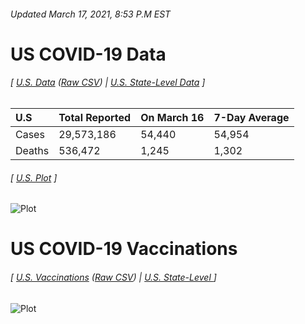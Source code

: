 ###### Updated March 17, 2021, 8:53 P.M EST
# US COVID-19 Data 
###### [ [U.S. Data](us.csv) ([Raw CSV](https://raw.githubusercontent.com/drebrb/covid-19-data/master/us.csv)) | [U.S. State-Level Data](states) ]
| U.S    | Total Reported   | On March 16   | 7-Day Average   |
|:-------|:-----------------|:--------------|:----------------|
| Cases  | 29,573,186       | 54,440        | 54,954          |
| Deaths | 536,472          | 1,245         | 1,302           |
###### [ [U.S. Plot](us.png) ]
![Plot](https://github.com/drebrb/covid-19-data/blob/master/us.png)
# US COVID-19 Vaccinations
###### [ [U.S. Vaccinations](vaccinations/us_vaccinations.csv) ([Raw CSV](https://raw.githubusercontent.com/drebrb/covid-19-data/master/vaccinations/us_vaccinations.csv)) | [U.S. State-Level ](vaccinations/states) ]
![Plot](https://github.com/drebrb/covid-19-data/blob/master/vaccinations/us_vaccinations.png)